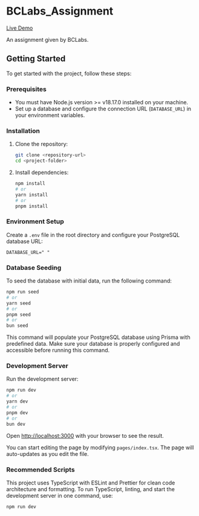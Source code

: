 # BCLabs_Assignment
[Live Demo](https://tewodros-bclabs-assignment.vercel.app/)

An assignment given by BCLabs.



## Getting Started

To get started with the project, follow these steps:

### Prerequisites

- You must have  Node.js version >= v18.17.0 installed on your machine.
- Set up a database and configure the connection URL (`DATABASE_URL`) in your environment variables.

### Installation

1. Clone the repository:

   ```bash
   git clone <repository-url>
   cd <project-folder>
   ```

2. Install dependencies:

   ```bash
   npm install
   # or
   yarn install
   # or
   pnpm install
   ```

### Environment Setup

Create a `.env` file in the root directory and configure your PostgreSQL database URL:

```
DATABASE_URL=" "
```

### Database Seeding

To seed the database with initial data, run the following command:

```bash
npm run seed
# or
yarn seed
# or
pnpm seed
# or
bun seed
```

This command will populate your PostgreSQL database using Prisma with predefined data. Make sure your database is properly configured and accessible before running this command.

### Development Server

Run the development server:

```bash
npm run dev
# or
yarn dev
# or
pnpm dev
# or
bun dev
```

Open [http://localhost:3000](http://localhost:3000) with your browser to see the result.

You can start editing the page by modifying `pages/index.tsx`. The page will auto-updates as you edit the file.

### Recommended Scripts

This project uses TypeScript with ESLint and Prettier for clean code architecture and formatting. To run TypeScript, linting, and start the development server in one command, use:

```bash
npm run dev
```



